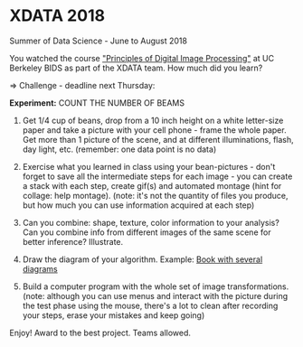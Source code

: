 # XDATA 2018

Summer of Data Science - June to August 2018

You watched the course ["Principles of Digital Image Processing"](https://github.com/dani-lbnl/2017_ucberkeley_course/) at UC Berkeley BIDS as part of the XDATA team. How much did you learn? 

=> Challenge - deadline next Thursday:

**Experiment:**
COUNT THE NUMBER OF BEAMS

1) Get 1/4 cup of beans, drop from a 10 inch height on a white letter-size paper and take a picture with your cell phone - frame the whole paper. Get more than 1 picture of the scene, and at different illuminations, flash, day light, etc. (remember: one data point is no data)

2) Exercise what you learned in class using your bean-pictures - don't forget to save all the intermediate steps for each image - you can create a stack with each step, create gif(s) and automated montage (hint for collage: help montage).
(note: it's not the quantity of files you produce, but how much you can use information acquired at each step)

3) Can you combine: shape, texture, color information to your analysis?  Can you combine info from different images of the same scene for better inference? Illustrate.

4) Draw the diagram of your algorithm. Example: [Book with several diagrams](https://www.practicereproducibleresearch.org/case-studies/dushizima.html)


5) Build a computer program with the whole set of image transformations. (note: although you can use menus and interact with the picture during the test phase using the mouse, there's a lot to clean after recording your steps, erase your mistakes and keep going)



Enjoy! Award to the best project. Teams allowed.
